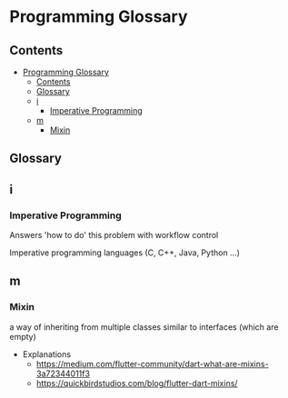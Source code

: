 # Programming Glossary

## Contents

- [Programming Glossary](#programming-glossary)
  - [Contents](#contents)
  - [Glossary](#glossary)
  - [i](#i)
    - [Imperative Programming](#imperative-programming)
  - [m](#m)
    - [Mixin](#mixin)


## Glossary

## i

### Imperative Programming

Answers 'how to do' this problem with workflow control 

Imperative programming languages (C, C++, Java, Python …)


## m 

### Mixin

a way of inheriting from multiple classes similar to interfaces (which are empty) 
- Explanations
  - https://medium.com/flutter-community/dart-what-are-mixins-3a72344011f3
  - https://quickbirdstudios.com/blog/flutter-dart-mixins/

